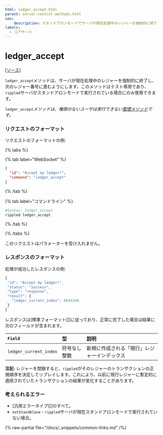 ```yaml
---
html: ledger_accept.html
parent: server-control-methods.html
seo:
    description: スタンドアロンモードでサーバが現在処理中のレジャーを強制的に終了し、次のレジャー番号に進むようにします。
labels:
  - コアサーバ
---
```

# ledger_accept
[[ソース]](https://github.com/XRPLF/rippled/blob/a61ffab3f9010d8accfaa98aa3cacc7d38e74121/src/ripple/rpc/handlers/LedgerAccept.cpp "Source")

`ledger_accept`メソッドは、サーバが現在処理中のレジャーを強制的に終了し、次のレジャー番号に進むようにします。このメソッドはテスト専用であり、`rippled`サーバがスタンドアロンモードで実行されている場合にのみ使用できます。

*`ledger_accept`メソッドは、権限のないユーザは実行できない[管理メソッド](../index.md)です。*

### リクエストのフォーマット

リクエストのフォーマットの例:

{% tabs %}

{% tab label="WebSocket" %}
```json
{
  "id": "Accept my ledger!",
  "command": "ledger_accept"
}
```
{% /tab %}

{% tab label="コマンドライン" %}
```sh
#Syntax: ledger_accept
rippled ledger_accept
```
{% /tab %}

{% /tabs %}

このリクエストはパラメーターを受け入れません。

### レスポンスのフォーマット

処理が成功したレスポンスの例:
```js
{
 "id": "Accept my ledger!",
 "status": "success",
 "type": "response",
 "result": {
   "ledger_current_index": 6643240
 }
}
```

レスポンスは[標準フォーマット][]に従っており、正常に完了した場合は結果に次のフィールドが含まれます。

| `Field`                | 型             | 説明                      |
|:-----------------------|:-----------------|:---------------------------------|
| `ledger_current_index` | 符号なし整数 | 新規に作成される「現行」レジャーインデックス |

**注記:** レジャーを閉鎖すると、`rippled`がそのレジャーのトランザクションの正規順序を決定してリプレイします。これにより、以前に現行レジャーに暫定的に適用されていたトランザクションの結果が変化することがあります。

### 考えられるエラー

* [汎用エラータイプ][]のすべて。
* `notStandAlone` - `rippled`サーバが現在スタンドアロンモードで実行されていない場合。

{% raw-partial file="/docs/_snippets/common-links.md" /%}
